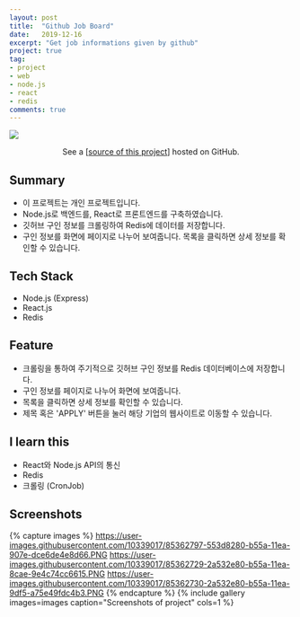 ```yaml
---
layout: post
title:  "Github Job Board"
date:   2019-12-16
excerpt: "Get job informations given by github"
project: true
tag:
- project
- web
- node.js
- react
- redis
comments: true
---
```


![](https://user-images.githubusercontent.com/10339017/85363410-d47f8600-b55b-11ea-8454-f182975d62e3.png)
<center>See a [<a href="https://github.com/skqoaudgh/job-board-app">source of this project</a>] hosted on GitHub.</center>


## Summary
* 이 프로젝트는 개인 프로젝트입니다.
* Node.js로 백엔드를, React로 프론트엔드를 구축하였습니다.
* 깃허브 구인 정보를 크롤링하여 Redis에 데이터를 저장합니다.
* 구인 정보를 화면에 페이지로 나누어 보여줍니다. 목록을 클릭하면 상세 정보를 확인할 수 있습니다.


## Tech Stack
* Node.js (Express)
* React.js
* Redis


## Feature
* 크롤링을 통하여 주기적으로 깃허브 구인 정보를 Redis 데이터베이스에 저장합니다.
* 구인 정보를 페이지로 나누어 화면에 보여줍니다.
* 목록을 클릭하면 상세 정보를 확인할 수 있습니다.
* 제목 혹은 'APPLY' 버튼을 눌러 해당 기업의 웹사이트로 이동할 수 있습니다.


## I learn this
* React와 Node.js API의 통신
* Redis
* 크롤링 (CronJob)


## Screenshots
{% capture images %}
	https://user-images.githubusercontent.com/10339017/85362797-553d8280-b55a-11ea-907e-dce6de4e8d66.PNG
	https://user-images.githubusercontent.com/10339017/85362729-2a532e80-b55a-11ea-8cae-9e4c74cc6615.PNG
	https://user-images.githubusercontent.com/10339017/85362730-2a532e80-b55a-11ea-9df5-a75e49fdc4b3.PNG
{% endcapture %}
{% include gallery images=images caption="Screenshots of project" cols=1 %}
